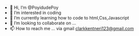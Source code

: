 - 👋 Hi, I’m @PoyidudePoy
- 👀 I’m interested in coding
- 🌱 I’m currently learning how to code to html,Css,Javascript
- 💞️ I’m looking to collaborate on ...
- 📫 How to reach me ... via gmail clarkkentneri123@gmail.com

<!---
PoyidudePoy/PoyidudePoy is a ✨ special ✨ repository because its `README.md` (this file) appears on your GitHub profile.
You can click the Preview link to take a look at your changes.
--->
